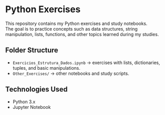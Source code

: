 # Python Exercises

This repository contains my Python exercises and study notebooks.  
The goal is to practice concepts such as data structures, string manipulation, lists, functions, and other topics learned during my studies.

## Folder Structure

- `Exercicios_Estrutura_Dados.ipynb` → exercises with lists, dictionaries, tuples, and basic manipulations.  
- `Other_Exercises/` → other notebooks and study scripts.

## Technologies Used

- Python 3.x
- Jupyter Notebook
